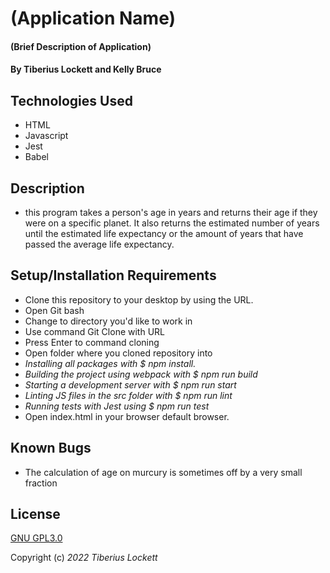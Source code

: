# (Application Name)

#### (Brief Description of Application)

#### By Tiberius Lockett and Kelly Bruce

## Technologies Used

* HTML
* Javascript
* Jest
* Babel

## Description
* this program takes a person's age in years and returns their age if they were on a specific planet. It also returns the estimated number of years until the estimated life expectancy or the amount of years that have passed the average life expectancy. 

## Setup/Installation Requirements
* Clone this repository to your desktop by using the URL.
* Open Git bash
* Change to directory you'd like to work in
* Use command Git Clone with URL
* Press Enter to command cloning
* Open folder where you cloned repository into
* _Installing all packages with $ npm install._
* _Building the project using webpack with $ npm run build_
* _Starting a development server with $ npm run start_
* _Linting JS files in the src folder with $ npm run lint_
* _Running tests with Jest using $ npm run test_
* Open index.html in your browser default browser.

## Known Bugs

* The calculation of age on murcury is sometimes off by a very small fraction

## License
[GNU GPL3.0](https://choosealicense.com/licenses/gpl-3.0/)


Copyright (c) _2022_ _Tiberius Lockett_